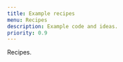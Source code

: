 ```yaml
---
title: Example recipes
menu: Recipes
description: Example code and ideas.
priority: 0.9
---
```


Recipes.
